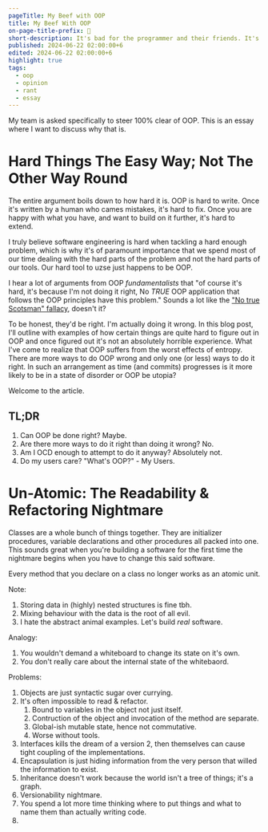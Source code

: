 ```yaml
---
pageTitle: My Beef with OOP
title: My Beef With OOP
on-page-title-prefix: 🥴
short-description: It's bad for the programmer and their friends. It's always the wrong tool for every job.
published: 2024-06-22 02:00:00+6
edited: 2024-06-22 02:00:00+6
highlight: true
tags:
  - oop
  - opinion
  - rant
  - essay
---
```


My team is asked specifically to steer 100% clear of OOP. This is an essay where I want to discuss 
why that is.

# Hard Things The Easy Way; Not The Other Way Round

The entire argument boils down to how hard it is. OOP is hard to write. Once it's written by a human
who cames mistakes, it's hard to fix. Once you are happy with what you have, and want to build on it
further, it's hard to extend.

I truly believe software engineering is hard when tackling a hard enough problem, which is why it's of 
paramount importance that we spend most of our time dealing with the hard parts of the problem and not the
hard parts of our tools. Our hard tool to uzse just happens to be OOP.

I hear a lot of arguments from OOP _fundamentalists_ that "of course it's hard, it's because I'm not doing
it right, No _TRUE_ OOP application that follows the OOP principles have this problem." Sounds a lot
like the ["No true Scotsman" fallacy](#), doesn't it?

To be honest, they'd be right. I'm actually doing it wrong. In this blog post, I'll outline with examples
of how certain things are quite hard to figure out in OOP and once figured out it's not an absolutely 
horrible experience. What I've come to realize that OOP suffers from the worst effects of entropy. There are
more ways to do OOP wrong and only one (or less) ways to do it right. In such an arrangement as time
(and commits) progresses is it more likely to be in a state of disorder or OOP be utopia?

Welcome to the article.

## TL;DR

1. Can OOP be done right? Maybe.
2. Are there more ways to do it right than doing it wrong? No.
3. Am I OCD enough to attempt to do it anyway? Absolutely not.
4. Do my users care? "What's OOP?" - My Users.

# Un-Atomic: The Readability & Refactoring Nightmare

Classes are a whole bunch of things together. They are initializer procedures, variable declarations and
other procedures all packed into one. This sounds great when you're building a software for the first time
the nightmare begins when you have to change this said software.

Every method that you declare on a class no longer works as an atomic unit.

Note:
1. Storing data in (highly) nested structures is fine tbh.
2. Mixing behaviour with the data is the root of all evil.
3. I hate the abstract animal examples. Let's build _real_ software.

Analogy:
1. You wouldn't demand a whiteboard to change its state on it's own.
2. You don't really care about the internal state of the whitebaord.

Problems:
1. Objects are just syntactic sugar over currying.
2. It's often impossible to read & refactor.
   1. Bound to variables in the object not just itself.
   2. Contruction of the object and invocation of the method are separate.
   3. Global-ish mutable state, hence not commutative.
   4. Worse without tools.
3. Interfaces kills the dream of a version 2, then themselves can cause tight coupling of the implementations.
4. Encapsulation is just hiding information from the very person that willed the information to exist.
5. Inheritance doesn't work because the world isn't a tree of things; it's a graph.
6. Versionability nightmare.
7. You spend a lot more time thinking where to put things and what to name them
   than actually writing code.
8. 

